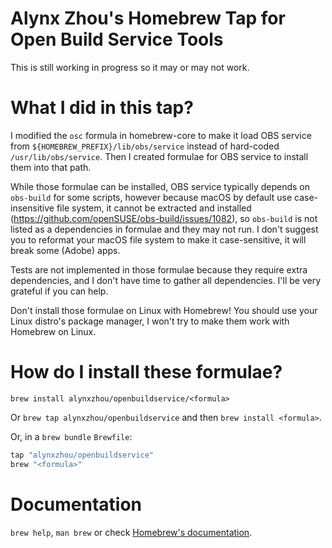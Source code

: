Alynx Zhou's Homebrew Tap for Open Build Service Tools
======================================================

This is still working in progress so it may or may not work.

# What I did in this tap?

I modified the `osc` formula in homebrew-core to make it load OBS service from `${HOMEBREW_PREFIX}/lib/obs/service` instead of hard-coded `/usr/lib/obs/service`. Then I created formulae for OBS service to install them into that path.

While those formulae can be installed, OBS service typically depends on `obs-build` for some scripts, however because macOS by default use case-insensitive file system, it cannot be extracted and installed (<https://github.com/openSUSE/obs-build/issues/1082>), so `obs-build` is not listed as a dependencies in formulae and they may not run. I don't suggest you to reformat your macOS file system to make it case-sensitive, it will break some (Adobe) apps.

Tests are not implemented in those formulae because they require extra dependencies, and I don't have time to gather all dependencies. I'll be very grateful if you can help.

Don't install those formulae on Linux with Homebrew! You should use your Linux distro's package manager, I won't try to make them work with Homebrew on Linux.

# How do I install these formulae?

`brew install alynxzhou/openbuildservice/<formula>`

Or `brew tap alynxzhou/openbuildservice` and then `brew install <formula>`.

Or, in a `brew bundle` `Brewfile`:

```ruby
tap "alynxzhou/openbuildservice"
brew "<formula>"
```

# Documentation

`brew help`, `man brew` or check [Homebrew's documentation](https://docs.brew.sh).
